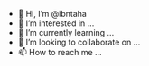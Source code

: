 - 👋 Hi, I’m @ibntaha
- 👀 I’m interested in ...
- 🌱 I’m currently learning ...
- 💞️ I’m looking to collaborate on ...
- 📫 How to reach me ...

<!---
ibntaha/ibntaha is a ✨ special ✨ repository because its `README.md` (this file) appears on your GitHub profile.
You can click the Preview link to take a look at your changes.
--->

